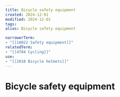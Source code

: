 ```yaml
---
title: Bicycle safety equipment
created: 2024-12-01
modified: 2024-12-01
tags: 
alias: Bicycle safety equipment

narrowerTerm:
- "[[18022 Safety equipment]]"
relatedTerm:
- "[[4784 Cycling]]"
use:
- "[[2010 Bicycle helmets]]"
---
```

# Bicycle safety equipment
